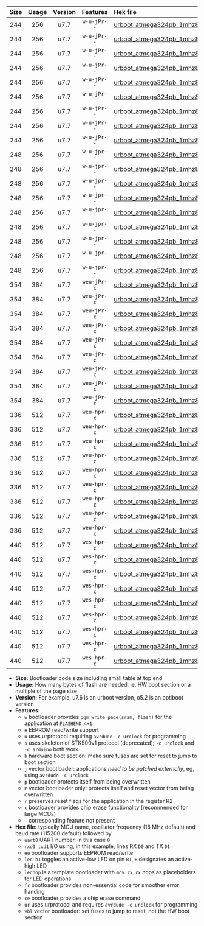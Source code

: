|Size|Usage|Version|Features|Hex file|
|:-:|:-:|:-:|:-:|:--|
|244|256|u7.7|`w-u-jPr--`|[urboot_atmega324pb_1mhz8432_230400bps_uart0_rxd0_txd1_led+b0_ur_vbl.hex](https://raw.githubusercontent.com/stefanrueger/urboot.hex/main/mcus/atmega324pb/fcpu_1mhz8432/230400_bps/urboot_atmega324pb_1mhz8432_230400bps_uart0_rxd0_txd1_led+b0_ur_vbl.hex)|
|244|256|u7.7|`w-u-jPr--`|[urboot_atmega324pb_1mhz8432_230400bps_uart0_rxd0_txd1_led+b7_ur_vbl.hex](https://raw.githubusercontent.com/stefanrueger/urboot.hex/main/mcus/atmega324pb/fcpu_1mhz8432/230400_bps/urboot_atmega324pb_1mhz8432_230400bps_uart0_rxd0_txd1_led+b7_ur_vbl.hex)|
|244|256|u7.7|`w-u-jPr--`|[urboot_atmega324pb_1mhz8432_230400bps_uart0_rxd0_txd1_lednop_ur_vbl.hex](https://raw.githubusercontent.com/stefanrueger/urboot.hex/main/mcus/atmega324pb/fcpu_1mhz8432/230400_bps/urboot_atmega324pb_1mhz8432_230400bps_uart0_rxd0_txd1_lednop_ur_vbl.hex)|
|244|256|u7.7|`w-u-jPr--`|[urboot_atmega324pb_1mhz8432_230400bps_uart1_rxd2_txd3_led+b0_ur_vbl.hex](https://raw.githubusercontent.com/stefanrueger/urboot.hex/main/mcus/atmega324pb/fcpu_1mhz8432/230400_bps/urboot_atmega324pb_1mhz8432_230400bps_uart1_rxd2_txd3_led+b0_ur_vbl.hex)|
|244|256|u7.7|`w-u-jPr--`|[urboot_atmega324pb_1mhz8432_230400bps_uart1_rxd2_txd3_led+b7_ur_vbl.hex](https://raw.githubusercontent.com/stefanrueger/urboot.hex/main/mcus/atmega324pb/fcpu_1mhz8432/230400_bps/urboot_atmega324pb_1mhz8432_230400bps_uart1_rxd2_txd3_led+b7_ur_vbl.hex)|
|244|256|u7.7|`w-u-jPr--`|[urboot_atmega324pb_1mhz8432_230400bps_uart1_rxd2_txd3_lednop_ur_vbl.hex](https://raw.githubusercontent.com/stefanrueger/urboot.hex/main/mcus/atmega324pb/fcpu_1mhz8432/230400_bps/urboot_atmega324pb_1mhz8432_230400bps_uart1_rxd2_txd3_lednop_ur_vbl.hex)|
|244|256|u7.7|`w-u-jPr--`|[urboot_atmega324pb_1mhz8432_230400bps_uart2_rxe2_txe3_led+b0_ur_vbl.hex](https://raw.githubusercontent.com/stefanrueger/urboot.hex/main/mcus/atmega324pb/fcpu_1mhz8432/230400_bps/urboot_atmega324pb_1mhz8432_230400bps_uart2_rxe2_txe3_led+b0_ur_vbl.hex)|
|244|256|u7.7|`w-u-jPr--`|[urboot_atmega324pb_1mhz8432_230400bps_uart2_rxe2_txe3_led+b7_ur_vbl.hex](https://raw.githubusercontent.com/stefanrueger/urboot.hex/main/mcus/atmega324pb/fcpu_1mhz8432/230400_bps/urboot_atmega324pb_1mhz8432_230400bps_uart2_rxe2_txe3_led+b7_ur_vbl.hex)|
|244|256|u7.7|`w-u-jPr--`|[urboot_atmega324pb_1mhz8432_230400bps_uart2_rxe2_txe3_lednop_ur_vbl.hex](https://raw.githubusercontent.com/stefanrueger/urboot.hex/main/mcus/atmega324pb/fcpu_1mhz8432/230400_bps/urboot_atmega324pb_1mhz8432_230400bps_uart2_rxe2_txe3_lednop_ur_vbl.hex)|
|248|256|u7.7|`w-u-jpr--`|[urboot_atmega324pb_1mhz8432_230400bps_uart0_rxd0_txd1_led+b0_fr_ur_vbl.hex](https://raw.githubusercontent.com/stefanrueger/urboot.hex/main/mcus/atmega324pb/fcpu_1mhz8432/230400_bps/urboot_atmega324pb_1mhz8432_230400bps_uart0_rxd0_txd1_led+b0_fr_ur_vbl.hex)|
|248|256|u7.7|`w-u-jpr--`|[urboot_atmega324pb_1mhz8432_230400bps_uart0_rxd0_txd1_led+b7_fr_ur_vbl.hex](https://raw.githubusercontent.com/stefanrueger/urboot.hex/main/mcus/atmega324pb/fcpu_1mhz8432/230400_bps/urboot_atmega324pb_1mhz8432_230400bps_uart0_rxd0_txd1_led+b7_fr_ur_vbl.hex)|
|248|256|u7.7|`w-u-jpr--`|[urboot_atmega324pb_1mhz8432_230400bps_uart0_rxd0_txd1_lednop_fr_ur_vbl.hex](https://raw.githubusercontent.com/stefanrueger/urboot.hex/main/mcus/atmega324pb/fcpu_1mhz8432/230400_bps/urboot_atmega324pb_1mhz8432_230400bps_uart0_rxd0_txd1_lednop_fr_ur_vbl.hex)|
|248|256|u7.7|`w-u-jpr--`|[urboot_atmega324pb_1mhz8432_230400bps_uart1_rxd2_txd3_led+b0_fr_ur_vbl.hex](https://raw.githubusercontent.com/stefanrueger/urboot.hex/main/mcus/atmega324pb/fcpu_1mhz8432/230400_bps/urboot_atmega324pb_1mhz8432_230400bps_uart1_rxd2_txd3_led+b0_fr_ur_vbl.hex)|
|248|256|u7.7|`w-u-jpr--`|[urboot_atmega324pb_1mhz8432_230400bps_uart1_rxd2_txd3_led+b7_fr_ur_vbl.hex](https://raw.githubusercontent.com/stefanrueger/urboot.hex/main/mcus/atmega324pb/fcpu_1mhz8432/230400_bps/urboot_atmega324pb_1mhz8432_230400bps_uart1_rxd2_txd3_led+b7_fr_ur_vbl.hex)|
|248|256|u7.7|`w-u-jpr--`|[urboot_atmega324pb_1mhz8432_230400bps_uart1_rxd2_txd3_lednop_fr_ur_vbl.hex](https://raw.githubusercontent.com/stefanrueger/urboot.hex/main/mcus/atmega324pb/fcpu_1mhz8432/230400_bps/urboot_atmega324pb_1mhz8432_230400bps_uart1_rxd2_txd3_lednop_fr_ur_vbl.hex)|
|248|256|u7.7|`w-u-jpr--`|[urboot_atmega324pb_1mhz8432_230400bps_uart2_rxe2_txe3_led+b0_fr_ur_vbl.hex](https://raw.githubusercontent.com/stefanrueger/urboot.hex/main/mcus/atmega324pb/fcpu_1mhz8432/230400_bps/urboot_atmega324pb_1mhz8432_230400bps_uart2_rxe2_txe3_led+b0_fr_ur_vbl.hex)|
|248|256|u7.7|`w-u-jpr--`|[urboot_atmega324pb_1mhz8432_230400bps_uart2_rxe2_txe3_led+b7_fr_ur_vbl.hex](https://raw.githubusercontent.com/stefanrueger/urboot.hex/main/mcus/atmega324pb/fcpu_1mhz8432/230400_bps/urboot_atmega324pb_1mhz8432_230400bps_uart2_rxe2_txe3_led+b7_fr_ur_vbl.hex)|
|248|256|u7.7|`w-u-jpr--`|[urboot_atmega324pb_1mhz8432_230400bps_uart2_rxe2_txe3_lednop_fr_ur_vbl.hex](https://raw.githubusercontent.com/stefanrueger/urboot.hex/main/mcus/atmega324pb/fcpu_1mhz8432/230400_bps/urboot_atmega324pb_1mhz8432_230400bps_uart2_rxe2_txe3_lednop_fr_ur_vbl.hex)|
|354|384|u7.7|`weu-jPr-c`|[urboot_atmega324pb_1mhz8432_230400bps_uart0_rxd0_txd1_ee_led+b0_fr_ce_ur_vbl.hex](https://raw.githubusercontent.com/stefanrueger/urboot.hex/main/mcus/atmega324pb/fcpu_1mhz8432/230400_bps/urboot_atmega324pb_1mhz8432_230400bps_uart0_rxd0_txd1_ee_led+b0_fr_ce_ur_vbl.hex)|
|354|384|u7.7|`weu-jPr-c`|[urboot_atmega324pb_1mhz8432_230400bps_uart0_rxd0_txd1_ee_led+b7_fr_ce_ur_vbl.hex](https://raw.githubusercontent.com/stefanrueger/urboot.hex/main/mcus/atmega324pb/fcpu_1mhz8432/230400_bps/urboot_atmega324pb_1mhz8432_230400bps_uart0_rxd0_txd1_ee_led+b7_fr_ce_ur_vbl.hex)|
|354|384|u7.7|`weu-jPr-c`|[urboot_atmega324pb_1mhz8432_230400bps_uart0_rxd0_txd1_ee_lednop_fr_ce_ur_vbl.hex](https://raw.githubusercontent.com/stefanrueger/urboot.hex/main/mcus/atmega324pb/fcpu_1mhz8432/230400_bps/urboot_atmega324pb_1mhz8432_230400bps_uart0_rxd0_txd1_ee_lednop_fr_ce_ur_vbl.hex)|
|354|384|u7.7|`weu-jPr-c`|[urboot_atmega324pb_1mhz8432_230400bps_uart1_rxd2_txd3_ee_led+b0_fr_ce_ur_vbl.hex](https://raw.githubusercontent.com/stefanrueger/urboot.hex/main/mcus/atmega324pb/fcpu_1mhz8432/230400_bps/urboot_atmega324pb_1mhz8432_230400bps_uart1_rxd2_txd3_ee_led+b0_fr_ce_ur_vbl.hex)|
|354|384|u7.7|`weu-jPr-c`|[urboot_atmega324pb_1mhz8432_230400bps_uart1_rxd2_txd3_ee_led+b7_fr_ce_ur_vbl.hex](https://raw.githubusercontent.com/stefanrueger/urboot.hex/main/mcus/atmega324pb/fcpu_1mhz8432/230400_bps/urboot_atmega324pb_1mhz8432_230400bps_uart1_rxd2_txd3_ee_led+b7_fr_ce_ur_vbl.hex)|
|354|384|u7.7|`weu-jPr-c`|[urboot_atmega324pb_1mhz8432_230400bps_uart1_rxd2_txd3_ee_lednop_fr_ce_ur_vbl.hex](https://raw.githubusercontent.com/stefanrueger/urboot.hex/main/mcus/atmega324pb/fcpu_1mhz8432/230400_bps/urboot_atmega324pb_1mhz8432_230400bps_uart1_rxd2_txd3_ee_lednop_fr_ce_ur_vbl.hex)|
|354|384|u7.7|`weu-jPr-c`|[urboot_atmega324pb_1mhz8432_230400bps_uart2_rxe2_txe3_ee_led+b0_fr_ce_ur_vbl.hex](https://raw.githubusercontent.com/stefanrueger/urboot.hex/main/mcus/atmega324pb/fcpu_1mhz8432/230400_bps/urboot_atmega324pb_1mhz8432_230400bps_uart2_rxe2_txe3_ee_led+b0_fr_ce_ur_vbl.hex)|
|354|384|u7.7|`weu-jPr-c`|[urboot_atmega324pb_1mhz8432_230400bps_uart2_rxe2_txe3_ee_led+b7_fr_ce_ur_vbl.hex](https://raw.githubusercontent.com/stefanrueger/urboot.hex/main/mcus/atmega324pb/fcpu_1mhz8432/230400_bps/urboot_atmega324pb_1mhz8432_230400bps_uart2_rxe2_txe3_ee_led+b7_fr_ce_ur_vbl.hex)|
|354|384|u7.7|`weu-jPr-c`|[urboot_atmega324pb_1mhz8432_230400bps_uart2_rxe2_txe3_ee_lednop_fr_ce_ur_vbl.hex](https://raw.githubusercontent.com/stefanrueger/urboot.hex/main/mcus/atmega324pb/fcpu_1mhz8432/230400_bps/urboot_atmega324pb_1mhz8432_230400bps_uart2_rxe2_txe3_ee_lednop_fr_ce_ur_vbl.hex)|
|336|512|u7.7|`weu-hpr-c`|[urboot_atmega324pb_1mhz8432_230400bps_uart0_rxd0_txd1_ee_led+b0_fr_ce_ur.hex](https://raw.githubusercontent.com/stefanrueger/urboot.hex/main/mcus/atmega324pb/fcpu_1mhz8432/230400_bps/urboot_atmega324pb_1mhz8432_230400bps_uart0_rxd0_txd1_ee_led+b0_fr_ce_ur.hex)|
|336|512|u7.7|`weu-hpr-c`|[urboot_atmega324pb_1mhz8432_230400bps_uart0_rxd0_txd1_ee_led+b7_fr_ce_ur.hex](https://raw.githubusercontent.com/stefanrueger/urboot.hex/main/mcus/atmega324pb/fcpu_1mhz8432/230400_bps/urboot_atmega324pb_1mhz8432_230400bps_uart0_rxd0_txd1_ee_led+b7_fr_ce_ur.hex)|
|336|512|u7.7|`weu-hpr-c`|[urboot_atmega324pb_1mhz8432_230400bps_uart0_rxd0_txd1_ee_lednop_fr_ce_ur.hex](https://raw.githubusercontent.com/stefanrueger/urboot.hex/main/mcus/atmega324pb/fcpu_1mhz8432/230400_bps/urboot_atmega324pb_1mhz8432_230400bps_uart0_rxd0_txd1_ee_lednop_fr_ce_ur.hex)|
|336|512|u7.7|`weu-hpr-c`|[urboot_atmega324pb_1mhz8432_230400bps_uart1_rxd2_txd3_ee_led+b0_fr_ce_ur.hex](https://raw.githubusercontent.com/stefanrueger/urboot.hex/main/mcus/atmega324pb/fcpu_1mhz8432/230400_bps/urboot_atmega324pb_1mhz8432_230400bps_uart1_rxd2_txd3_ee_led+b0_fr_ce_ur.hex)|
|336|512|u7.7|`weu-hpr-c`|[urboot_atmega324pb_1mhz8432_230400bps_uart1_rxd2_txd3_ee_led+b7_fr_ce_ur.hex](https://raw.githubusercontent.com/stefanrueger/urboot.hex/main/mcus/atmega324pb/fcpu_1mhz8432/230400_bps/urboot_atmega324pb_1mhz8432_230400bps_uart1_rxd2_txd3_ee_led+b7_fr_ce_ur.hex)|
|336|512|u7.7|`weu-hpr-c`|[urboot_atmega324pb_1mhz8432_230400bps_uart1_rxd2_txd3_ee_lednop_fr_ce_ur.hex](https://raw.githubusercontent.com/stefanrueger/urboot.hex/main/mcus/atmega324pb/fcpu_1mhz8432/230400_bps/urboot_atmega324pb_1mhz8432_230400bps_uart1_rxd2_txd3_ee_lednop_fr_ce_ur.hex)|
|336|512|u7.7|`weu-hpr-c`|[urboot_atmega324pb_1mhz8432_230400bps_uart2_rxe2_txe3_ee_led+b0_fr_ce_ur.hex](https://raw.githubusercontent.com/stefanrueger/urboot.hex/main/mcus/atmega324pb/fcpu_1mhz8432/230400_bps/urboot_atmega324pb_1mhz8432_230400bps_uart2_rxe2_txe3_ee_led+b0_fr_ce_ur.hex)|
|336|512|u7.7|`weu-hpr-c`|[urboot_atmega324pb_1mhz8432_230400bps_uart2_rxe2_txe3_ee_led+b7_fr_ce_ur.hex](https://raw.githubusercontent.com/stefanrueger/urboot.hex/main/mcus/atmega324pb/fcpu_1mhz8432/230400_bps/urboot_atmega324pb_1mhz8432_230400bps_uart2_rxe2_txe3_ee_led+b7_fr_ce_ur.hex)|
|336|512|u7.7|`weu-hpr-c`|[urboot_atmega324pb_1mhz8432_230400bps_uart2_rxe2_txe3_ee_lednop_fr_ce_ur.hex](https://raw.githubusercontent.com/stefanrueger/urboot.hex/main/mcus/atmega324pb/fcpu_1mhz8432/230400_bps/urboot_atmega324pb_1mhz8432_230400bps_uart2_rxe2_txe3_ee_lednop_fr_ce_ur.hex)|
|440|512|u7.7|`wes-hpr-c`|[urboot_atmega324pb_1mhz8432_230400bps_uart0_rxd0_txd1_ee_led+b0_fr_ce.hex](https://raw.githubusercontent.com/stefanrueger/urboot.hex/main/mcus/atmega324pb/fcpu_1mhz8432/230400_bps/urboot_atmega324pb_1mhz8432_230400bps_uart0_rxd0_txd1_ee_led+b0_fr_ce.hex)|
|440|512|u7.7|`wes-hpr-c`|[urboot_atmega324pb_1mhz8432_230400bps_uart0_rxd0_txd1_ee_led+b7_fr_ce.hex](https://raw.githubusercontent.com/stefanrueger/urboot.hex/main/mcus/atmega324pb/fcpu_1mhz8432/230400_bps/urboot_atmega324pb_1mhz8432_230400bps_uart0_rxd0_txd1_ee_led+b7_fr_ce.hex)|
|440|512|u7.7|`wes-hpr-c`|[urboot_atmega324pb_1mhz8432_230400bps_uart0_rxd0_txd1_ee_lednop_fr_ce.hex](https://raw.githubusercontent.com/stefanrueger/urboot.hex/main/mcus/atmega324pb/fcpu_1mhz8432/230400_bps/urboot_atmega324pb_1mhz8432_230400bps_uart0_rxd0_txd1_ee_lednop_fr_ce.hex)|
|440|512|u7.7|`wes-hpr-c`|[urboot_atmega324pb_1mhz8432_230400bps_uart1_rxd2_txd3_ee_led+b0_fr_ce.hex](https://raw.githubusercontent.com/stefanrueger/urboot.hex/main/mcus/atmega324pb/fcpu_1mhz8432/230400_bps/urboot_atmega324pb_1mhz8432_230400bps_uart1_rxd2_txd3_ee_led+b0_fr_ce.hex)|
|440|512|u7.7|`wes-hpr-c`|[urboot_atmega324pb_1mhz8432_230400bps_uart1_rxd2_txd3_ee_led+b7_fr_ce.hex](https://raw.githubusercontent.com/stefanrueger/urboot.hex/main/mcus/atmega324pb/fcpu_1mhz8432/230400_bps/urboot_atmega324pb_1mhz8432_230400bps_uart1_rxd2_txd3_ee_led+b7_fr_ce.hex)|
|440|512|u7.7|`wes-hpr-c`|[urboot_atmega324pb_1mhz8432_230400bps_uart1_rxd2_txd3_ee_lednop_fr_ce.hex](https://raw.githubusercontent.com/stefanrueger/urboot.hex/main/mcus/atmega324pb/fcpu_1mhz8432/230400_bps/urboot_atmega324pb_1mhz8432_230400bps_uart1_rxd2_txd3_ee_lednop_fr_ce.hex)|
|440|512|u7.7|`wes-hpr-c`|[urboot_atmega324pb_1mhz8432_230400bps_uart2_rxe2_txe3_ee_led+b0_fr_ce.hex](https://raw.githubusercontent.com/stefanrueger/urboot.hex/main/mcus/atmega324pb/fcpu_1mhz8432/230400_bps/urboot_atmega324pb_1mhz8432_230400bps_uart2_rxe2_txe3_ee_led+b0_fr_ce.hex)|
|440|512|u7.7|`wes-hpr-c`|[urboot_atmega324pb_1mhz8432_230400bps_uart2_rxe2_txe3_ee_led+b7_fr_ce.hex](https://raw.githubusercontent.com/stefanrueger/urboot.hex/main/mcus/atmega324pb/fcpu_1mhz8432/230400_bps/urboot_atmega324pb_1mhz8432_230400bps_uart2_rxe2_txe3_ee_led+b7_fr_ce.hex)|
|440|512|u7.7|`wes-hpr-c`|[urboot_atmega324pb_1mhz8432_230400bps_uart2_rxe2_txe3_ee_lednop_fr_ce.hex](https://raw.githubusercontent.com/stefanrueger/urboot.hex/main/mcus/atmega324pb/fcpu_1mhz8432/230400_bps/urboot_atmega324pb_1mhz8432_230400bps_uart2_rxe2_txe3_ee_lednop_fr_ce.hex)|

- **Size:** Bootloader code size including small table at top end
- **Usage:** How many bytes of flash are needed, ie, HW boot section or a multiple of the page size
- **Version:** For example, u7.6 is an urboot version, o5.2 is an optiboot version
- **Features:**
  + `w` bootloader provides `pgm_write_page(sram, flash)` for the application at `FLASHEND-4+1`
  + `e` EEPROM read/write support
  + `u` uses urprotocol requiring `avrdude -c urclock` for programming
  + `s` uses skeleton of STK500v1 protocol (deprecated); `-c urclock` and `-c arduino` both work
  + `h` hardware boot section: make sure fuses are set for reset to jump to boot section
  + `j` vector bootloader: applications *need to be patched externally*, eg, using `avrdude -c urclock`
  + `p` bootloader protects itself from being overwritten
  + `P` vector bootloader only: protects itself and reset vector from being overwritten
  + `r` preserves reset flags for the application in the register R2
  + `c` bootloader provides chip erase functionality (recommended for large MCUs)
  + `-` corresponding feature not present
- **Hex file:** typically MCU name, oscillator frequency (16 MHz default) and baud rate (115200 default) followed by
  + `uart0` UART number, in this case `0`
  + `rxd0 txd1` I/O using, in this example, lines RX `D0` and TX `D1`
  + `ee` bootloader supports EEPROM read/write
  + `led-b1` toggles an active-low LED on pin `B1`, `+` designates an active-high LED
  + `lednop` is a template bootloader with `mov rx,rx` nops as placeholders for LED operations
  + `fr` bootloader provides non-essential code for smoother error handing
  + `ce` bootloader provides a chip erase command
  + `ur` uses urprotocol and requires `avrdude -c urclock` for programming
  + `vbl` vector bootloader: set fuses to jump to reset, not the HW boot section
